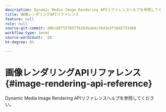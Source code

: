 ```yaml
---
description: Dynamic Media Image Rendering APIリファレンスヘルプを参照してください。
title: 画像レンダリングAPIリファレンス
feature: null
role: null
source-git-commit: d0bc88f55f857762b3bab4c76d1e3f3dd2733d60
workflow-type: tm+mt
source-wordcount: '26'
ht-degree: 0%

---
```



# 画像レンダリングAPIリファレンス{#image-rendering-api-reference}

Dynamic Media Image Rendering APIリファレンスヘルプを参照してください。

